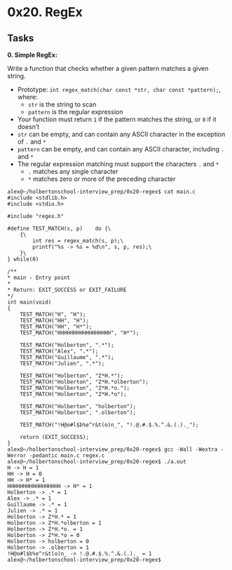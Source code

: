 # 0x20. RegEx

## Tasks

**0. Simple RegEx:**

Write a function that checks whether a given pattern matches a given string.

- Prototype: `int regex_match(char const *str, char const *pattern);`, where:
    - `str` is the string to scan
    - `pattern` is the regular expression
- Your function must return `1` if the pattern matches the string, or `0` if it doesn’t
- `str` can be empty, and can contain any ASCII character in the exception of `.` and `*`
- `pattern` can be empty, and can contain any ASCII character, including `.` and `*`
- The regular expression matching must support the characters `.` and `*`
    - `.` matches any single character
    - `*` matches zero or more of the preceding character
>
    alex@~/holbertonschool-interview_prep/0x20-regex$ cat main.c
    #include <stdlib.h>
    #include <stdio.h>

    #include "regex.h"

    #define TEST_MATCH(s, p)    do {\
        {\
            int res = regex_match(s, p);\
            printf("%s -> %s = %d\n", s, p, res);\
        }\
    } while(0)

    /**
    * main - Entry point
    *
    * Return: EXIT_SUCCESS or EXIT_FAILURE
    */
    int main(void)
    {
        TEST_MATCH("H", "H");
        TEST_MATCH("HH", "H");
        TEST_MATCH("HH", "H*");
        TEST_MATCH("HHHHHHHHHHHHHHHHH", "H*");

        TEST_MATCH("Holberton", ".*");
        TEST_MATCH("Alex", ".*");
        TEST_MATCH("Guillaume", ".*");
        TEST_MATCH("Julien", ".*");

        TEST_MATCH("Holberton", "Z*H.*");
        TEST_MATCH("Holberton", "Z*H.*olberton");
        TEST_MATCH("Holberton", "Z*H.*o.");
        TEST_MATCH("Holberton", "Z*H.*o");

        TEST_MATCH("Holberton", "holberton");
        TEST_MATCH("Holberton", ".olberton");

        TEST_MATCH("!H@o#l$b%e^r&t(o)n_", "!.@.#.$.%.^.&.(.)._");

        return (EXIT_SUCCESS);
    }
    alex@~/holbertonschool-interview_prep/0x20-regex$ gcc -Wall -Wextra -Werror -pedantic main.c regex.c
    alex@~/holbertonschool-interview_prep/0x20-regex$ ./a.out
    H -> H = 1
    HH -> H = 0
    HH -> H* = 1
    HHHHHHHHHHHHHHHHH -> H* = 1
    Holberton -> .* = 1
    Alex -> .* = 1
    Guillaume -> .* = 1
    Julien -> .* = 1
    Holberton -> Z*H.* = 1
    Holberton -> Z*H.*olberton = 1
    Holberton -> Z*H.*o. = 1
    Holberton -> Z*H.*o = 0
    Holberton -> holberton = 0
    Holberton -> .olberton = 1
    !H@o#l$b%e^r&t(o)n_ -> !.@.#.$.%.^.&.(.)._ = 1
    alex@~/holbertonschool-interview_prep/0x20-regex$
